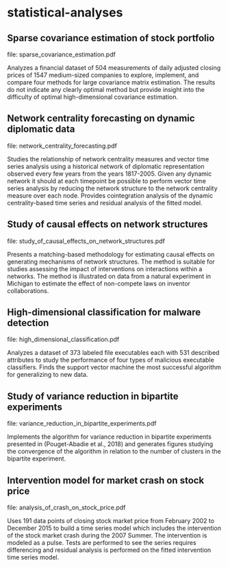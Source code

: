 # statistical-analyses

## Sparse covariance estimation of stock portfolio

file: sparse_covariance_estimation.pdf

Analyzes a financial dataset of 504 measurements of daily adjusted closing prices of 1547 medium-sized companies to explore, implement, and compare four methods for large covariance matrix estimation. The results do not indicate any clearly optimal method but provide insight into the difficulty of optimal high-dimensional covariance estimation.

## Network centrality forecasting on dynamic diplomatic data

file: network_centrality_forecasting.pdf

Studies the relationship of network centrality measures and vector time series analysis using a historical network of diplomatic representation observed every few years from the years 1817-2005. Given any dynamic network it should at each timepoint be possible to perform vector time series analysis by reducing the network structure to the network centrality measure over each node. Provides cointegration analysis of the dynamic centrality-based time series and residual analysis of the fitted model.

## Study of causal effects on network structures

file: study_of_causal_effects_on_network_structures.pdf

Presents a matching-based methodology for estimating causal effects on generating mechanisms of network structures. The method is suitable for studies assessing the impact of interventions on interactions within a networks. The method is illustrated on data from a natural experiment in Michigan to estimate the effect of non-compete laws on inventor collaborations. 

## High-dimensional classification for malware detection

file: high_dimensional_classification.pdf

Analyzes a dataset of 373 labeled file executables each with 531 described attributes to study the performance of four types of malicious executable classifiers. Finds the support vector machine the most successful algorithm for generalizing to new data.

## Study of variance reduction in bipartite experiments

file: variance_reduction_in_bipartite_experiments.pdf

Implements the algorithm for variance reduction in bipartite experiments presented in (Pouget-Abadie et al., 2018) and generates figures studying the convergence of the algorithm in relation to the number of clusters in the bipartite experiment. 

## Intervention model for market crash on stock price

file: analysis_of_crash_on_stock_price.pdf

Uses 191 data points of closing stock market price from February 2002 to December 2015 to build a time series model which includes the intervention of the stock market crash during the 2007 Summer. The intervention is modeled as a pulse. Tests are performed to see the series requires differencing and residual analysis is performed on the fitted intervention time series model.

